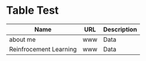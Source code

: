 # Table Test

| Name                       | URL      | Description |
|----------                  |----------|----------   |
| about me                   | www      | Data        |
| Reinfrocement Learning     | www      | Data        |
